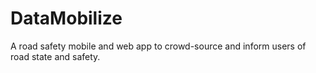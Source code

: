 # DataMobilize
A road safety mobile and web app to crowd-source and inform users of road state and safety.
